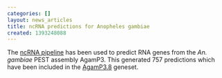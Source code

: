 ```yaml
---
categories: []
layout: news_articles
title: ncRNA predictions for Anopheles gambiae
created: 1393248088
---
```

The <a href="/info/genome/genebuild/ncrna.html">ncRNA pipeline</a> has been used to predict RNA genes from the <em>An. gambiae</em> PEST assembly AgamP3. This generated 757 predictions which have been included in the <a href="/organisms/anopheles-gambiae/pest/AgamP3.8">AgamP3.8</a> geneset.
